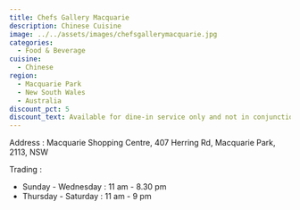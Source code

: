 ```yaml
---
title: Chefs Gallery Macquarie
description: Chinese Cuisine
image: ../../assets/images/chefsgallerymacquarie.jpg
categories:
  - Food & Beverage
cuisine:
  - Chinese
region:
  - Macquarie Park
  - New South Wales
  - Australia
discount_pct: 5
discount_text: Available for dine-in service only and not in conjunction with any other offer.
---
```

Address : Macquarie Shopping Centre, 407 Herring Rd, Macquarie Park, 2113, NSW

Trading : 

* Sunday - Wednesday : 11 am - 8.30 pm
* Thursday - Saturday : 11 am - 9 pm
